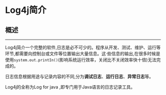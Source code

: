 # **Log4j简介**
## **概述**
---

Log4j简介一个完整的软件,日志是必不可少的。程序从开发、测试、维护、运行等环节,都需要向控制台或文件等位置输出大量信息。这·些信息的输出,在很多时候是使用`system.out.printIn()`(影响系统运行效率，关闭比不关闭效率快十倍)无法完成的。

日志信息根据用途与记录内容的不同,分为**调试日志**、**运行日志**、**异常日志**等。

Log4j的全称为Log for java ,即专门用于Java语言的日志记录工具。

